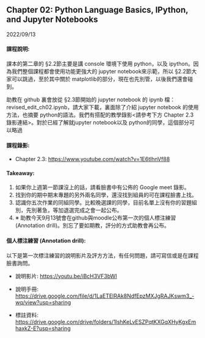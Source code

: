 ## Chapter 02: Python Language Basics, IPython, and Jupyter Notebooks

2022/09/13

#### 課程說明:
課本的第二章的 §2.2節主要是講 console 環境下使用 python，以及 ipython。因為我們整個課程都會使用功能更強大的 jupyter notebook來示範，所以 §2.2節大家可以跳過，至於其中關於 matplotlib的部分，現在也先別管，以後我們還會碰到。

助教在 github 裏會放從 §2.3節開始的 jupyter notebook 的 ipynb 檔：revised_edit_ch02.ipynb，請大家下載，裏面除了介紹 jupyter notebook 的使用方法，也摘要 python的語法。我們有搭配的教學錄影<請參考下方 Chapter 2.3 錄影連結>。對於已經了解就jupyter notebook以及 python的同學，這個部分可以略過

#### 課程錄影:
* Chapter 2.3: https://www.youtube.com/watch?v=1E6tlhnVf88

#### Takeaway:
1. 如果你上週第一節課沒上的話，請看臉書中有公佈的 Google meet 錄影。
2. 找到你的期中期末專題的另外兩名同學，還沒找到組員的可在課程臉書上找。
3. 認識你五次作業的同組同學。比較晚選課的同學，目前名單上沒有你的習題組別，先別著急，等加退選完成之會一起公布。
4. ※ 助教今天9月13號會在github與moodle公布第一次的個人標注練習 (Annotation drill)。別忘了要如期教，評分的方式助教會再公布。

#### 個人標注練習 (Annotation drill):
以下是第一次標注練習的說明影片及評方方法，有任何問題，請可寫信或是在課程臉書詢問。

* 說明影片:
https://youtu.be/iBcH3VF3bWI

* 說明手冊:
https://drive.google.com/file/d/1LaETElRAk8NdfEpzMXJgRAJKswm3_-wq/view?usp=sharing

* 標註資料:
https://drive.google.com/drive/folders/1lshKeLvESZPqtKXGqXHyKgxEmhaxkZ-E?usp=sharing

